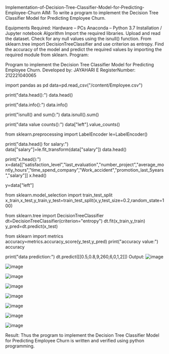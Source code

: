Implementation-of-Decision-Tree-Classifier-Model-for-Predicting-Employee-Churn
AIM:
To write a program to implement the Decision Tree Classifier Model for Predicting Employee Churn.

Equipments Required:
Hardware – PCs
Anaconda – Python 3.7 Installation / Jupyter notebook
Algorithm
Import the required libraries.
Upload and read the dataset.
Check for any null values using the isnull() function.
From sklearn.tree import DecisionTreeClassifier and use criterion as entropy.
Find the accuracy of the model and predict the required values by importing the required module from sklearn.
Program:

Program to implement the Decision Tree Classifier Model for Predicting Employee Churn.
Developed by: JAYAHARI E
RegisterNumber: 212221040065


import pandas as pd
data=pd.read_csv("/content/Employee.csv")

print("data.head():")
data.head()

print("data.info():")
data.info()

print("isnull() and sum():")
data.isnull().sum()

print("data value counts():")
data["left"].value_counts()

from sklearn.preprocessing import LabelEncoder
le=LabelEncoder()

print("data.head() for salary:")
data["salary"]=le.fit_transform(data["salary"])
data.head()

print("x.head():")
x=data[["satisfaction_level","last_evaluation","number_project","average_montly_hours","time_spend_company","Work_accident","promotion_last_5years","salary"]]
x.head()

y=data["left"]

from sklearn.model_selection import train_test_split
x_train,x_test,y_train,y_test=train_test_split(x,y,test_size=0.2,random_state=100)

from sklearn.tree import DecisionTreeClassifier
dt=DecisionTreeClassifier(criterion="entropy")
dt.fit(x_train,y_train)
y_pred=dt.predict(x_test)

from sklearn import metrics
accuracy=metrics.accuracy_score(y_test,y_pred)
print("accuracy value:")
accuracy

print("data prediction:")
dt.predict([[0.5,0.8,9,260,6,0,1,2]])
Output:
![image](https://github.com/jayahari10001/Implementation-of-Decision-Tree-Classifier-Model-for-Predicting-Employee-Churn/assets/115681467/3137319c-a85a-4f53-a4db-bfc2abafab22)

![image](https://github.com/jayahari10001/Implementation-of-Decision-Tree-Classifier-Model-for-Predicting-Employee-Churn/assets/115681467/7d9ff341-8df9-4b1c-81e4-093f6446c009)


![image](https://github.com/jayahari10001/Implementation-of-Decision-Tree-Classifier-Model-for-Predicting-Employee-Churn/assets/115681467/04647e16-56b0-4eb2-a0be-2ad51a69a782)


![image](https://github.com/jayahari10001/Implementation-of-Decision-Tree-Classifier-Model-for-Predicting-Employee-Churn/assets/115681467/cf524bd0-b069-405c-8185-417286e0305a)

![image](https://github.com/jayahari10001/Implementation-of-Decision-Tree-Classifier-Model-for-Predicting-Employee-Churn/assets/115681467/1bbce767-9d63-4f7d-a166-b08af0c810db)

![image](https://github.com/jayahari10001/Implementation-of-Decision-Tree-Classifier-Model-for-Predicting-Employee-Churn/assets/115681467/2a580a1e-b8f4-4151-b1ea-31fd54de91bd)


![image](https://github.com/jayahari10001/Implementation-of-Decision-Tree-Classifier-Model-for-Predicting-Employee-Churn/assets/115681467/a27c246f-0355-4a07-97d7-89ebc292da25)


![image](https://github.com/jayahari10001/Implementation-of-Decision-Tree-Classifier-Model-for-Predicting-Employee-Churn/assets/115681467/0beeee94-bfdc-4035-ae4a-958fd0374c43)


Result:
Thus the program to implement the Decision Tree Classifier Model for Predicting Employee Churn is written and verified using python programming.
